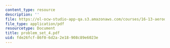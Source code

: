 ```yaml
---
content_type: resource
description: ''
file: https://ol-ocw-studio-app-qa.s3.amazonaws.com/courses/16-13-aerodynamics-of-viscous-fluids-fall-2003/fde26fcf86f06d2a2e18908c89e6023e_problem_set_4.pdf
file_type: application/pdf
resourcetype: Document
title: problem_set_4.pdf
uid: fde26fcf-86f0-6d2a-2e18-908c89e6023e
---
```

